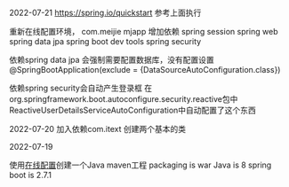 # 

2022-07-21
https://spring.io/quickstart
参考上面执行

重新在线配置环境，
com.meijie
mjapp
增加依赖
spring session
spring web
spring data jpa
spring boot dev tools
spring security

依赖spring data jpa
会强制需要配置数据库，没有配置设置
@SpringBootApplication(exclude = {DataSourceAutoConfiguration.class})

依赖spring security会自动产生登录框
在org.springframework.boot.autoconfigure.security.reactive包中
ReactiveUserDetailsServiceAutoConfiguration中自动配置了这个东西

2022-07-20
加入依赖com.itext
创建两个基本的类

2022-07-19

使用[在线配置](https://start.spring.io/)创建一个Java maven工程
packaging is war
Java is 8
spring boot is 2.7.1

